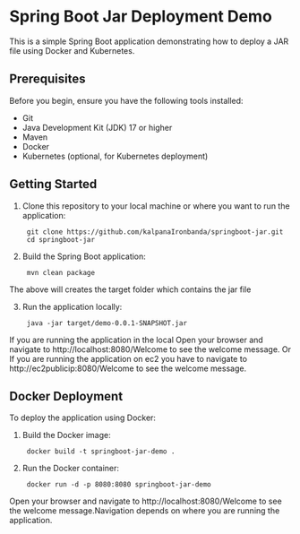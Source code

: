 # Spring Boot Jar Deployment Demo

This is a simple Spring Boot application demonstrating how to deploy a JAR file using Docker and Kubernetes.

Prerequisites
-------------

Before you begin, ensure you have the following tools installed:
- Git
- Java Development Kit (JDK) 17 or higher
- Maven
- Docker
- Kubernetes (optional, for Kubernetes deployment)

Getting Started
---------------

1. Clone this repository to your local machine or where you want to run the application:

        git clone https://github.com/kalpanaIronbanda/springboot-jar.git
        cd springboot-jar

2. Build the Spring Boot application:

        mvn clean package

The above will creates the target folder which contains the jar file

3. Run the application locally:
   
        java -jar target/demo-0.0.1-SNAPSHOT.jar

If you are running the application in the local Open your browser and navigate to http://localhost:8080/Welcome to see the welcome message. Or If you are running the application on ec2 you have to navigate to http://ec2publicip:8080/Welcome to see the welcome message.


## Docker Deployment

To deploy the application using Docker:

1. Build the Docker image:
   
        docker build -t springboot-jar-demo .

2. Run the Docker container:
   
        docker run -d -p 8080:8080 springboot-jar-demo

Open your browser and navigate to http://localhost:8080/Welcome to see the welcome message.Navigation depends on where you are running the application.

